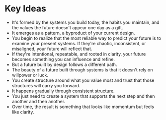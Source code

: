 # Key Ideas

- It's formed by the systems you build today, the habits you maintain, and the values the future doesn't appear one day as a gift.
- It emerges as a pattern, a byproduct of your current design.
- You begin to realize that the most reliable way to predict your future is to examine your present systems. If they're chaotic, inconsistent, or misaligned, your future will reflect that.
- If they're intentional, repeatable, and rooted in clarity, your future becomes something you can influence and refine.
- But a future built by design follows a different path.
- The beauty of a future built through systems is that it doesn't rely on willpower or luck.
- You create structure around what you value most and trust that those structures will carry you forward.
- It happens gradually through consistent structure.
- You just need to create a system that supports the next step and then another and then another.
- Over time, the result is something that looks like momentum but feels like clarity.

